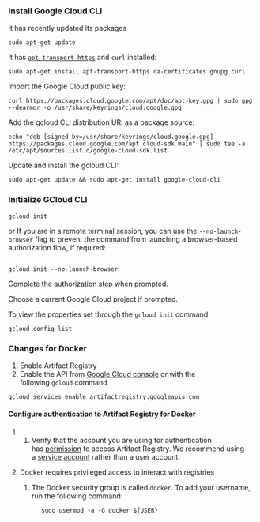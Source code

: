 
### Install Google Cloud CLI

It has recently updated its packages

```
sudo apt-get update
```

It has [`apt-transport-https`](https://packages.debian.org/bullseye/apt-transport-https) and `curl` installed:

```
sudo apt-get install apt-transport-https ca-certificates gnupg curl
```

Import the Google Cloud public key:

```
curl https://packages.cloud.google.com/apt/doc/apt-key.gpg | sudo gpg --dearmor -o /usr/share/keyrings/cloud.google.gpg
```


Add the gcloud CLI distribution URI as a package source:

```
echo "deb [signed-by=/usr/share/keyrings/cloud.google.gpg] https://packages.cloud.google.com/apt cloud-sdk main" | sudo tee -a /etc/apt/sources.list.d/google-cloud-sdk.list
```

Update and install the gcloud CLI:

```
sudo apt-get update && sudo apt-get install google-cloud-cli
```

### Initialize GCloud CLI

```
gcloud init
```

or If you are in a remote terminal session, you can use the `--no-launch-browser` flag to prevent the command from launching a browser-based authorization flow, if required:

```

gcloud init --no-launch-browser
```
Complete the authorization step when prompted.

Choose a current Google Cloud project if prompted.

To view the properties set through the `gcloud init` command

```
gcloud config list
```



### Changes for Docker

1. Enable Artifact Registry
2. Enable the API from [Google Cloud console](https://console.cloud.google.com/flows/enableapi?apiid=artifactregistry.googleapis.com) or with the following `gcloud` command

```
gcloud services enable artifactregistry.googleapis.com
```

#### Configure authentication to Artifact Registry for Docker

1. 1. Verify that the account you are using for authentication has [permission](https://cloud.google.com/artifact-registry/docs/access-control) to access Artifact Registry. We recommend using a [service account](https://cloud.google.com/iam/docs/service-accounts) rather than a user account.
2. Docker requires privileged access to interact with registries
	1. The Docker security group is called `docker`. To add your username, run the following command:
	
	```
	      sudo usermod -a -G docker ${USER}
	```
	

